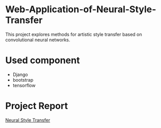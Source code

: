 # Web-Application-of-Neural-Style-Transfer
This project explores methods for artistic style transfer based on convolutional neural networks.

# Used component
 - Django
 - bootstrap
 - tensorflow

# Project Report
[Neural Style Transfer](https://drive.google.com/file/d/1LS8k6ZOf4s9ZcvwGAQWe5IP21sUQfOur/view?usp=sharing)
